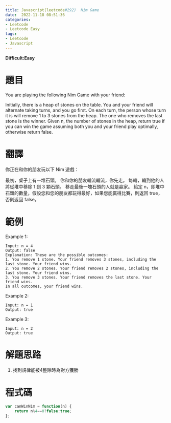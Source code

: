 ```yaml
---
title: Javascript(leetcode#292)  Nim Game
date:  2022-11-18 08:51:36
categories: 
- Leetcode 
- Leetcode Easy 
tags:
- Leetcode
- Javascript
---
```


**Difficult:Easy**


# 題目
You are playing the following Nim Game with your friend:

Initially, there is a heap of stones on the table.
You and your friend will alternate taking turns, and you go first.
On each turn, the person whose turn it is will remove 1 to 3 stones from the heap.
The one who removes the last stone is the winner.
Given n, the number of stones in the heap, return true if you can win the game assuming both you and your friend play optimally, otherwise return false.


<!--more-->

# 翻譯
你正在和你的朋友玩以下 Nim 遊戲：

最初，桌子上有一堆石頭。
你和你的朋友輪流輪流，你先走。
每輪，輪到他的人將從堆中移除 1 到 3 顆石頭。
移走最後一塊石頭的人就是贏家。
給定 n，即堆中石頭的數量，假設您和您的朋友都玩得最好，如果您能贏得比賽，則返回 true，否則返回 false。

# 範例

Example 1:
```
Input: n = 4
Output: false
Explanation: These are the possible outcomes:
1. You remove 1 stone. Your friend removes 3 stones, including the last stone. Your friend wins.
2. You remove 2 stones. Your friend removes 2 stones, including the last stone. Your friend wins.
3. You remove 3 stones. Your friend removes the last stone. Your friend wins.
In all outcomes, your friend wins.
```


Example 2:
```
Input: n = 1
Output: true
```



Example 3:
```
Input: n = 2
Output: true
```



# 解題思路
1. 找到規律能被4整除時為對方獲勝

# 程式碼

```javascript
var canWinNim = function(n) {
    return n%4==0?false:true;
};
```
